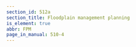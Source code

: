 ```yaml
---
section_id: 512a
section_title: Floodplain management planning
is_element: true
abbr: FPM
page_in_manual: 510-4
---
```

